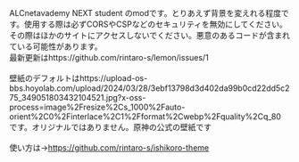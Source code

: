 ALCnetavademy NEXT student のmodです。とりあえず背景を変えれる程度です。使用する際は必ずCORSやCSPなどのセキュリティを無効にしてください。その際はほかのサイトにアクセスしないでください。悪意のあるコードが含まれている可能性があります。<br>最新更新はhttps://github.com/rintaro-s/lemon/issues/1    <br><br>
壁紙のデフォルトはhttps://upload-os-bbs.hoyolab.com/upload/2024/03/28/3ebf13798d3d402da99b0cd22dd5c275_349051803432104521.jpg?x-oss-process=image%2Fresize%2Cs_1000%2Fauto-orient%2C0%2Finterlace%2C1%2Fformat%2Cwebp%2Fquality%2Cq_80
です。オリジナルではありません。原神の公式の壁紙です<br><br>
使い方は→https://github.com/rintaro-s/ishikoro-theme
